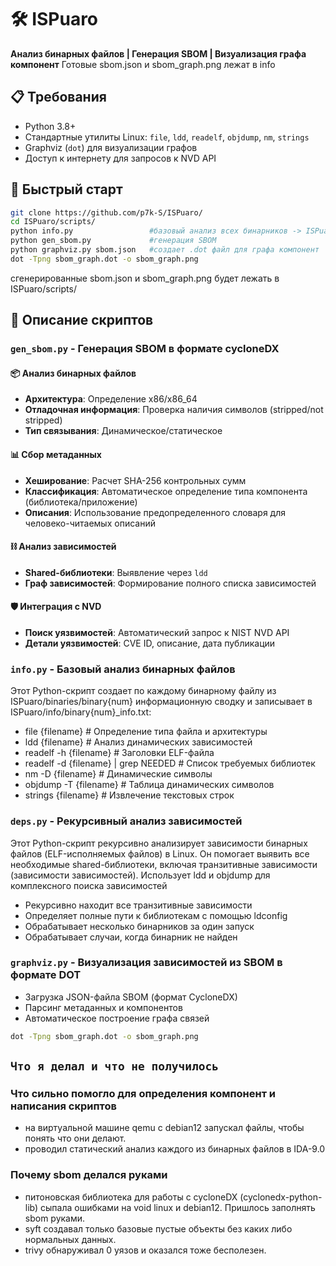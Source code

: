 # 🛠️ ISPuaro 
**Анализ бинарных файлов | Генерация SBOM | Визуализация графа компонент**
Готовые sbom.json и sbom_graph.png лежат в info 

## 📋 Требования  
- Python 3.8+
- Стандартные утилиты Linux: `file`, `ldd`, `readelf`, `objdump`, `nm`, `strings`
- Graphviz (`dot`) для визуализации графов
- Доступ к интернету для запросов к NVD API

## 🚀 Быстрый старт  
```bash
git clone https://github.com/p7k-S/ISPuaro/
cd ISPuaro/scripts/
python info.py                 #базовый анализ всех бинарников -> ISPuaro/info/
python gen_sbom.py             #генерация SBOM
python graphviz.py sbom.json   #создает .dot файл для графа компонент
dot -Tpng sbom_graph.dot -o sbom_graph.png
```
сгенерированные sbom.json и sbom_graph.png будет лежать в ISPuaro/scripts/


## 📌 Описание скриптов

### `gen_sbom.py` - Генерация SBOM в формате cycloneDX
#### 📦 Анализ бинарных файлов
- **Архитектура**: Определение x86/x86_64
- **Отладочная информация**: Проверка наличия символов (stripped/not stripped)
- **Тип связывания**: Динамическое/статическое

#### 📊 Сбор метаданных
- **Хеширование**: Расчет SHA-256 контрольных сумм
- **Классификация**: Автоматическое определение типа компонента (библиотека/приложение)
- **Описания**: Использование предопределенного словаря для человеко-читаемых описаний

#### ⛓ Анализ зависимостей
- **Shared-библиотеки**: Выявление через `ldd`
- **Граф зависимостей**: Формирование полного списка зависимостей

#### 🛡 Интеграция с NVD
- **Поиск уязвимостей**: Автоматический запрос к NIST NVD API
- **Детали уязвимостей**: CVE ID, описание, дата публикации


### `info.py` - Базовый анализ бинарных файлов
Этот Python-скрипт создает по каждому бинарному файлу из ISPuaro/binaries/binary{num} информационную сводку и записывает в ISPuaro/info/binary{num}_info.txt:

- file {filename}             # Определение типа файла и архитектуры
- ldd {filename}              # Анализ динамических зависимостей
- readelf -h {filename}       # Заголовки ELF-файла
- readelf -d {filename} | grep NEEDED  # Список требуемых библиотек
- nm -D {filename}            # Динамические символы
- objdump -T {filename}       # Таблица динамических символов
- strings {filename}          # Извлечение текстовых строк


### `deps.py` - Рекурсивный анализ зависимостей
Этот Python-скрипт рекурсивно анализирует зависимости бинарных файлов (ELF-исполняемых файлов) в Linux. Он помогает выявить все необходимые shared-библиотеки, включая транзитивные зависимости (зависимости зависимостей).
Использует ldd и objdump для комплексного поиска зависимостей

- Рекурсивно находит все транзитивные зависимости
- Определяет полные пути к библиотекам с помощью ldconfig
- Обрабатывает несколько бинарников за один запуск
- Обрабатывает случаи, когда бинарник не найден


### `graphviz.py` - Визуализация зависимостей из SBOM в формате DOT
- Загрузка JSON-файла SBOM (формат CycloneDX)
- Парсинг метаданных и компонентов
- Автоматическое построение графа связей
```bash
dot -Tpng sbom_graph.dot -o sbom_graph.png
```

## `Что я делал и что не получилось`
### Что сильно помогло для определения компонент и написания скриптов
- на виртуальной машине qemu с debian12 запускал файлы, чтобы понять что они делают.
- проводил статический анализ каждого из бинарных файлов в IDA-9.0

### Почему sbom делался руками
- питоновская библиотека для работы с cycloneDX (cyclonedx-python-lib) сыпала ошибками на void linux и debian12. Пришлось заполнять sbom руками.
- syft создавал только базовые пустые объекты без каких либо нормальных данных.
- trivy обнаруживал 0 уязов и оказался тоже бесполезен.
